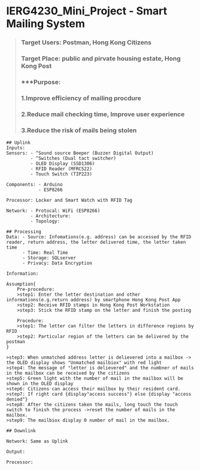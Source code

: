 # IERG4230_Mini_Project - Smart Mailing System

> ### Target Users: Postman, Hong Kong Citizens
> ### Target Place: public and pirvate housing estate, Hong Kong Post
> ### ***Purpose:
> ### 1.Improve efficiency of mailing procdure
> ### 2.Reduce mail checking time, Improve user experience
> ### 3.Reduce the risk of mails being stolen

```
## Uplink 
Inputs: 
Sensors: - ^Sound source Beeper (Buzzer Digital Output)
         - ^Switches (Dual tact switcher)
         - OLED Display (SSD1306)
         - RFID Reader (MFRC522)
         - Touch Switch (TIP223)
         
Components: - Arduino 
            - ESP8266

Processor: Locker and Smart Watch with RFID Tag  

Network: - Protocal: WiFi (ESP8266)
         - Architecture:
         - Topology:
```

```
## Processing
Data: - Source: Infomations(e.g. address) can be accessed by the RFID reader, return address, the letter delivered time, the letter taken time
      - Time: Real Time
      - Storage: SQLserver 
      - Privacy: Data Encryption 
      
Information: 

Assumption{
    Pre-procedure: 
    >step1: Enter the letter destination and other informations(e.g.return address) by smartphone Hong Kong Post App
    >step2: Receive RFID stamps in Hong Kong Post Workstation
    >step3: Stick the RFID stamp on the letter and finish the posting

    Procedure:
    >step1: The letter can filter the letters in difference regions by RFID
    >step2: Particular region of the letters can be delivered by the postman
}

>step3: When unmatched address letter is delievered into a mailbox -> the OLED display shows "Unmatched mailbiox" with red light
>step4: The message of "letter is delievered" and the numbner of mails in the mailbox can be received by the citizens
>step5: Green light with the number of mail in the mailbox will be shown in the OLED display
>step6: Citizens can access their mailbox by their resident card.
>step7: If right card {display"access success"} else {display "access denied"}
>step8: After the citizens taken the mails, long touch the touch switch to finish the process ->reset the number of mails in the mailbox. 
>step9: The mailbiox display 0 number of mail in the mailbox.

```

```
## Downlink

Network: Same as Uplink

Output:

Processor:
```




